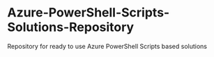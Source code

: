 # Azure-PowerShell-Scripts-Solutions-Repository
Repository for ready to use Azure PowerShell Scripts based solutions
